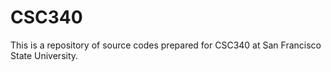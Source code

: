 # CSC340
This is a repository of source codes prepared for CSC340 at San Francisco State University.
